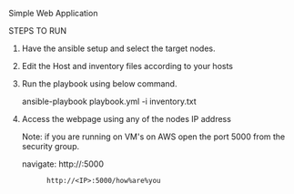 Simple Web Application

STEPS TO RUN

1. Have the ansible setup and select the target nodes.

2. Edit the Host and inventory files according to your hosts

3. Run the playbook using below command.

   ansible-playbook playbook.yml -i inventory.txt
   
4. Access the webpage using any of the nodes IP address 

   Note: if you are running on VM's on AWS open the port 5000 from the security group.
   
   navigate: 
             http://<IP>:5000
   
             http://<IP>:5000/how%are%you
             
             
             

